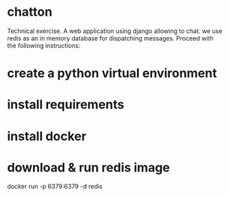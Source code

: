 # chatton
Technical exercise. A web application using django allowing to chat. we use redis as an in memory database for dispatching messages.
Proceed with the following instructions:

# create a python virtual environment
# install requirements
# install docker 
# download & run redis image 
docker run -p 6379:6379 -d redis

